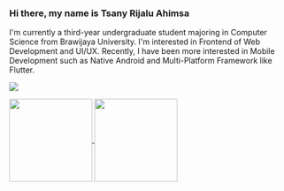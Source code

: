 ### Hi there, my name is Tsany Rijalu Ahimsa
I'm currently a third-year undergraduate student majoring in Computer Science from Brawijaya University. I'm interested in Frontend of Web Development and UI/UX. Recently, I have been more interested in Mobile Development such as Native Android and Multi-Platform Framework like Flutter.

<p>
  <a href="https://www.linkedin.com/in/ahimsarijalu/">
    <img align="center" src="https://img.shields.io/badge/-ahimsarijalu-blue?style=flat&logo=Linkedin&logoColor=white&link=https://www.linkedin.com/in/ahimsarijalu/">
  </a>
</p>
<p>
  <a href="https://github.com/ahimsarijalu/github-readme-stats">
    <img height="150" length="500" align="center" src="https://github-readme-stats.vercel.app/api?username=ahimsarijalu&show_icons=true&count_private=true&theme=dark">
  </a>
  <a href="https://github.com/ahimsarijalu/github-readme-stats">
    <img height="150" lenght="500" align="center" src="https://github-readme-stats.vercel.app/api/top-langs/?username=ahimsarijalu&layout=compact&theme=dark">
  </a>
</p>
